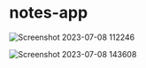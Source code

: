 # notes-app

![Screenshot 2023-07-08 112246](https://github.com/Beyound3d/notes-app/assets/129869652/b1f86e51-d21a-46c1-8233-d1c3206cf100)


![Screenshot 2023-07-08 143608](https://github.com/Beyound3d/beyound3d/assets/101385106/0b984992-5bc0-446c-99ee-566b07f3e223)
